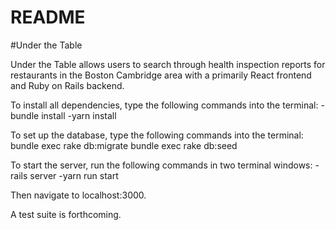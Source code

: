# README

#Under the Table

Under the Table allows users to search through health inspection reports for restaurants in the Boston Cambridge area with a primarily React frontend and Ruby on Rails backend.

To install all dependencies, type the following commands into the terminal:
-bundle install
-yarn install

To set up the database, type the following commands into the terminal:
bundle exec rake db:migrate
bundle exec rake db:seed

To start the server, run the following commands in two terminal windows:
-rails server
-yarn run start

Then navigate to localhost:3000.

A test suite is forthcoming. 
